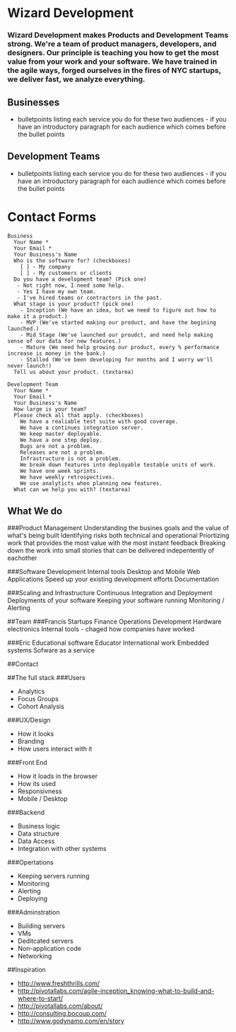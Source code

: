 # Wizard Development


### Wizard Development makes Products and Development Teams strong. We're a team of product managers, developers, and designers. Our principle is teaching you how to get the most value from your work and your software. We have trained in the agile ways, forged ourselves in the fires of NYC startups, we deliver fast, we analyze everything.

## Businesses
 - bulletpoints listing each service you do for these two audiences - if you have an introductory paragraph for each audience which comes before the bullet points

## Development Teams
 - bulletpoints listing each service you do for these two audiences - if you have an introductory paragraph for each audience which comes before the bullet points

# Contact Forms

```
Business
  Your Name *
  Your Email *
  Your Business's Name
  Who is the software for? (checkboxes)
    [ ] - My company
    [ ] - My customers or clients
  Do you have a development team? (Pick one)
   - Not right now, I need some help.
   - Yes I have my own team.
   - I've hired teams or contractors in the past.
  What stage is your product? (pick one)
    - Inception (We have an idea, but we need to figure out how to make it a product.)
    - MVP (We've started making our product, and have the begining launched.)
    - Mid Stage (We've launched our proudct, and need help making sense of our data for new features.)
    - Mature (We need help growing our product, every % performance increase is money in the bank.)
    - Stalled (We've been developing for months and I worry we'll never launch!)
  Tell us about your product. (textarea)

Development Team
  Your Name *
  Your Email *
  Your Business's Name
  How large is your team?
  Please check all that apply. (checkboxes)
    We have a realiable test suite with good coverage.
    We have a continues integration server.
    We keep master deployable.
    We have a one step deploy.
    Bugs are not a problem.
    Releases are not a problem.
    Infrastructure is not a problem.
    We break down features into deployable testable units of work.
    We have one week sprints.
    We have weekly retrospectives.
    We use analyticts when planning new features.
  What can we help you with? (textarea)

```



## What We do
###Product Management
  Understanding the busines goals and the value of what's being built
  Identifying risks both technical and operational
  Priortizing work that provides the most value with the most instant feedback
  Breaking down the work into small stories that can be delivered indepentently of eachother

###Software Development
  Internal tools
  Desktop and Mobile Web Applications
  Speed up your existing development efforts
  Documentation

###Scaling and Infrastructure
  Continuous Integration and Deployment
  Deployments of your software
  Keeping your software running Monitoring / Alerting

##Team
###Francis
    Startups
    Finance
    Operations
    Development
    Hardware electronics
    Internal tools - chaged how companies have worked

###Eric
    Educational software
    Educator
    International work
    Embedded systems
    Sofware as a service

##Contact


##The full stack
###Users
 - Analytics
 - Focus Groups
 - Cohort Analysis

###UX/Design
 - How it looks
 - Branding
 - How users interact with it

###Front End
 - How it loads in the browser
 - How its used
 - Responsivness
 - Mobile / Desktop

###Backend
 - Business logic
 - Data structure
 - Data Access
 - Integration with other systems

###Opertations
 - Keeping servers running
 - Monitoring
 - Alerting
 - Deploying

###Adminstration
 - Building servers
 - VMs
 - Deditcated servers
 - Non-application code
 - Networking

##Inspiration
 - http://www.freshthrills.com/
 - http://pivotallabs.com/agile-inception_knowing-what-to-build-and-where-to-start/
 - http://pivotallabs.com/about/
 - http://consulting.bocoup.com/
 - http://www.godynamo.com/en/story
